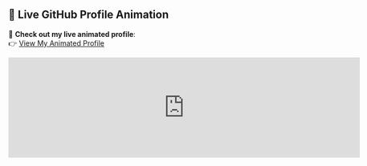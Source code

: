 ## 🚀 Live GitHub Profile Animation

🔗 **Check out my live animated profile**:  
👉 [View My Animated Profile](https://bprakashputta.github.io/bprakashputta/)

<iframe src="https://bprakashputta.github.io/bprakashputta/" width="700" height="200" frameborder="0"></iframe>

